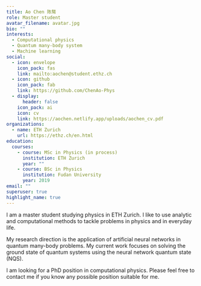 ```yaml
---
title: Ao Chen 陈骜
role: Master student
avatar_filename: avatar.jpg
bio: ""
interests:
  - Computational physics
  - Quantum many-body system
  - Machine learning
social:
  - icon: envelope
    icon_pack: fas
    link: mailto:aochen@student.ethz.ch
  - icon: github
    icon_pack: fab
    link: https://github.com/ChenAo-Phys
  - display:
      header: false
    icon_pack: ai
    icon: cv
    link: https://aochen.netlify.app/uploads/aochen_cv.pdf
organizations:
  - name: ETH Zurich
    url: https://ethz.ch/en.html
education:
  courses:
    - course: MSc in Physics (in process)
      institution: ETH Zurich
      year: ""
    - course: BSc in Physics
      institution: Fudan University
      year: 2019
email: ""
superuser: true
highlight_name: true
---
```

I am a master student studying physics in ETH Zurich. I like to use analytic and computational methods to tackle problems in physics and in everyday life.

My research direction is the application of artificial neural networks in quantum many-body problems. My current work focuses on solving the ground state of quantum systems using the neural network quantum state (NQS).

I am looking for a PhD position in computational physics. Please feel free to contact me if you know any possible position suitable for me.
